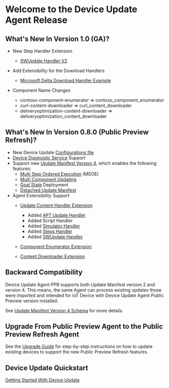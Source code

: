 # Welcome to the Device Update Agent Release

## What's New In Version 1.0 (GA)?

- New Step Handler Extension
  - [SWUpdate Handler V2](../../src/extensions/step_handlers/swupdate_handler_v2/README.md)

- Add Extensibility for the Download Handlers
  - [Microsoft Delta Download Handler Example](../../src/extensions/download_handlers/plugin_examples/microsoft_delta_download_handler/../../../../../README.md)

- Component Name Changes
  - contoso-component-enumerator => contoso_component_enumerator
  - curl-content-downloader => curl_content_downloader
  - deliveryoptimization-content-downloader => deliveryoptimization_content_downloader

## What's New In Version 0.8.0 (Public Preview Refresh)?

- New Device Update [Configurations file](./configurations-file.md)
- [Device Diagnostic Service](./device-diagnostic-service.md) Support
- Support new [Update Manifest Version 4](./update-manifest-v4-schema.md), which enables the following features:
  - [Multi Step Ordered Execution](./update-manifest-v4-schema.md#multi-step-ordered-execution-msoe-support) (MSOE)
  - [Multi Component Updating](./multi-component-updating.md)
  - [Goal State](./goal-state-support.md) Deployment
  - [Detached Update Manifest](./update-manifest-v4-schema.md)
- Agent Extensibility Support
  - [Update Content Handler Extension](./how-to-implement-custom-update-handler.md)
    - Added [APT Update Handler](../../src/extensions/step_handlers/apt_handler)
    - Added Script Handler
    - Added [Simulator Handler](../../src/extensions/step_handlers/simulator_handler)
    - Added [Steps Handler](../../src/extensions/step_handlers/steps_handler/README.md)
    - Added [SWUpdate Handler](../../src/extensions/step_handlers/swupdate_handler)

  - [Component Enumerator Extension](../../src/extensions/component_enumerators/examples/contoso_component_enumerator/README.md)
  - [Content Downloader Extension](../../src/extensions/content_downloaders/README.md)
  
## Backward Compatibility
  
Device Update Agent PPR supports both Update Manifest version 2 and version 4. This means, the same Agent can process existing updates those were imported and intended for IoT Device with Device Update Agent Public Preview version installed.  

See [Update Manifest Version 4 Schema](./update-manifest-v4-schema.md) for more details.

## Upgrade From Public Preview Agent to the Public Preview Refresh Agent

See the [Upgrade Guide](./upgrade-guide.md) for step-by-step instructions on how to update existing devices to support the new Public Preview Refresh features.

## Device Update Quickstart

[Getting Started With Device Update](quickstarts/overview-quickstart.md)
